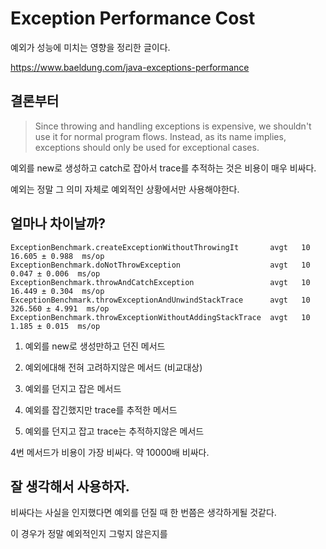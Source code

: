 Exception Performance Cost
=

예외가 성능에 미치는 영향을 정리한 글이다.

https://www.baeldung.com/java-exceptions-performance


## 결론부터

> Since throwing and handling exceptions is expensive, we shouldn't use it for normal program flows. Instead, as its name implies, exceptions should only be used for exceptional cases.

예외를 new로 생성하고 catch로 잡아서 trace를 추적하는 것은 비용이 매우 비싸다.

예외는 정말 그 의미 자체로 예외적인 상황에서만 사용해야한다.

## 얼마나 차이날까?

    ExceptionBenchmark.createExceptionWithoutThrowingIt       avgt   10   16.605 ± 0.988  ms/op
    ExceptionBenchmark.doNotThrowException                    avgt   10    0.047 ± 0.006  ms/op
    ExceptionBenchmark.throwAndCatchException                 avgt   10   16.449 ± 0.304  ms/op
    ExceptionBenchmark.throwExceptionAndUnwindStackTrace      avgt   10  326.560 ± 4.991  ms/op
    ExceptionBenchmark.throwExceptionWithoutAddingStackTrace  avgt   10    1.185 ± 0.015  ms/op

1. 예외를 new로 생성만하고 던진 메서드

2. 예외에대해 전혀 고려하지않은 메서드 (비교대상)

3. 예외를 던지고 잡은 메서드

4. 예외를 잡긴했지만 trace를 추적한 메서드

5. 예외를 던지고 잡고 trace는 추적하지않은 메서드

4번 메서드가 비용이 가장 비싸다. 약 10000배 비싸다.

## 잘 생각해서 사용하자.

비싸다는 사실을 인지했다면 예외를 던질 때 한 번쯤은 생각하게될 것같다. 

이 경우가 정말 예외적인지 그렇지 않은지를

